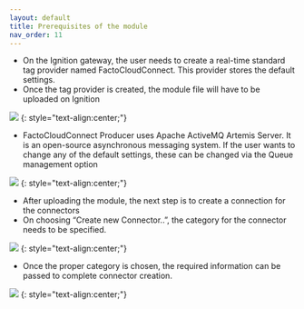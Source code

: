 ```yaml
---
layout: default
title: Prerequisites of the module
nav_order: 11
---
```


 *  On the Ignition gateway, the user needs to create a real-time  standard tag provider named FactoCloudConnect. This provider stores the default settings.
 *  Once the tag provider is created, the module file will have to be uploaded on Ignition

 ![](../../assets/images/moduleinstallation.png)
{: style="text-align:center;"}
 *  FactoCloudConnect Producer uses  Apache ActiveMQ Artemis Server. It is an open-source asynchronous messaging system. If the user wants to change any of the default settings, these can be changed via 
 the Queue management option

  ![](../../assets/images/queuemanagement.png)
{: style="text-align:center;"}
 *  After uploading the module, the next step is to create a connection for the connectors 
 *  On choosing “Create new Connector..”, the category for the connector needs to be specified.
 
 ![](../../assets/images/connectors.png)
{: style="text-align:center;"}
 *  Once the proper category is chosen, the required information can be passed to complete connector creation.

 ![](../../assets/images/kafkaconnection.png)
{: style="text-align:center;"}

